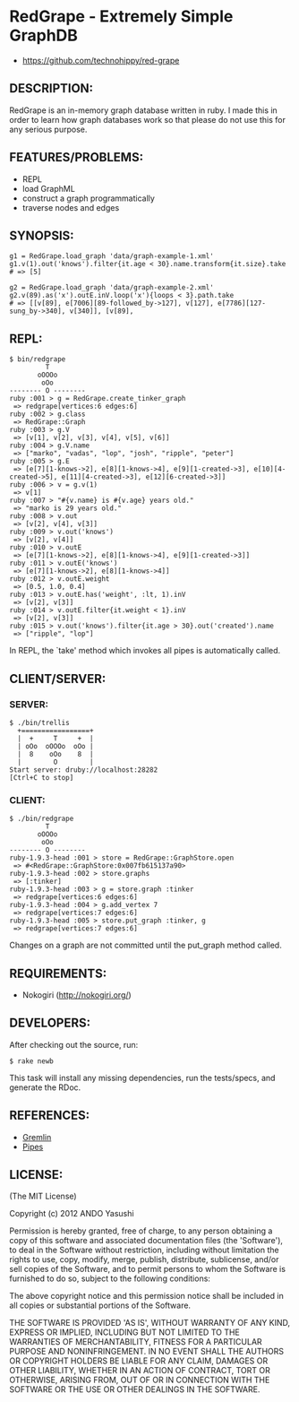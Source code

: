 # RedGrape - Extremely Simple GraphDB

* https://github.com/technohippy/red-grape

## DESCRIPTION:

RedGrape is an in-memory graph database written in ruby. I made this in order to learn how graph databases work so that please do not use this for any serious purpose.

## FEATURES/PROBLEMS:

* REPL
* load GraphML
* construct a graph programmatically
* traverse nodes and edges

## SYNOPSIS:

    g1 = RedGrape.load_graph 'data/graph-example-1.xml'
    g1.v(1).out('knows').filter{it.age < 30}.name.transform{it.size}.take
    # => [5]

    g2 = RedGrape.load_graph 'data/graph-example-2.xml'
    g2.v(89).as('x').outE.inV.loop('x'){loops < 3}.path.take
    # => [[v[89], e[7006][89-followed_by->127], v[127], e[7786][127-sung_by->340], v[340]], [v[89], 

## REPL:

    $ bin/redgrape
             T
           oOOOo
            oOo
    -------- O --------
    ruby :001 > g = RedGrape.create_tinker_graph
     => redgrape[vertices:6 edges:6] 
    ruby :002 > g.class
     => RedGrape::Graph 
    ruby :003 > g.V
     => [v[1], v[2], v[3], v[4], v[5], v[6]] 
    ruby :004 > g.V.name
     => ["marko", "vadas", "lop", "josh", "ripple", "peter"] 
    ruby :005 > g.E
     => [e[7][1-knows->2], e[8][1-knows->4], e[9][1-created->3], e[10][4-created->5], e[11][4-created->3], e[12][6-created->3]] 
    ruby :006 > v = g.v(1)
     => v[1] 
    ruby :007 > "#{v.name} is #{v.age} years old."
     => "marko is 29 years old." 
    ruby :008 > v.out
     => [v[2], v[4], v[3]] 
    ruby :009 > v.out('knows')
     => [v[2], v[4]] 
    ruby :010 > v.outE
     => [e[7][1-knows->2], e[8][1-knows->4], e[9][1-created->3]] 
    ruby :011 > v.outE('knows')
     => [e[7][1-knows->2], e[8][1-knows->4]] 
    ruby :012 > v.outE.weight
     => [0.5, 1.0, 0.4] 
    ruby :013 > v.outE.has('weight', :lt, 1).inV
     => [v[2], v[3]] 
    ruby :014 > v.outE.filter{it.weight < 1}.inV
     => [v[2], v[3]] 
    ruby :015 > v.out('knows').filter{it.age > 30}.out('created').name
     => ["ripple", "lop"] 

In REPL, the `take' method which invokes all pipes is automatically called.

## CLIENT/SERVER:

### SERVER:

    $ ./bin/trellis
      +=================+
      |  +     T     +  |
      | oOo  oOOOo  oOo |
      |  8    oOo    8  |
      |        O        |       
    Start server: druby://localhost:28282
    [Ctrl+C to stop]

### CLIENT:

    $ ./bin/redgrape 
             T
           oOOOo
            oOo
    -------- O --------
    ruby-1.9.3-head :001 > store = RedGrape::GraphStore.open
     => #<RedGrape::GraphStore:0x007fb615137a90> 
    ruby-1.9.3-head :002 > store.graphs
     => [:tinker] 
    ruby-1.9.3-head :003 > g = store.graph :tinker
     => redgrape[vertices:6 edges:6] 
    ruby-1.9.3-head :004 > g.add_vertex 7
     => redgrape[vertices:7 edges:6] 
    ruby-1.9.3-head :005 > store.put_graph :tinker, g
     => redgrape[vertices:7 edges:6] 

Changes on a graph are not committed until the put_graph method called.

## REQUIREMENTS:

* Nokogiri (http://nokogiri.org/)

## DEVELOPERS:

After checking out the source, run:

    $ rake newb

This task will install any missing dependencies, run the tests/specs,
and generate the RDoc.

## REFERENCES:

* [Gremlin](https://github.com/tinkerpop/gremlin/wiki)
* [Pipes](https://github.com/tinkerpop/pipes/wiki/)

## LICENSE:

(The MIT License)

Copyright (c) 2012 ANDO Yasushi

Permission is hereby granted, free of charge, to any person obtaining
a copy of this software and associated documentation files (the
'Software'), to deal in the Software without restriction, including
without limitation the rights to use, copy, modify, merge, publish,
distribute, sublicense, and/or sell copies of the Software, and to
permit persons to whom the Software is furnished to do so, subject to
the following conditions:

The above copyright notice and this permission notice shall be
included in all copies or substantial portions of the Software.

THE SOFTWARE IS PROVIDED 'AS IS', WITHOUT WARRANTY OF ANY KIND,
EXPRESS OR IMPLIED, INCLUDING BUT NOT LIMITED TO THE WARRANTIES OF
MERCHANTABILITY, FITNESS FOR A PARTICULAR PURPOSE AND NONINFRINGEMENT.
IN NO EVENT SHALL THE AUTHORS OR COPYRIGHT HOLDERS BE LIABLE FOR ANY
CLAIM, DAMAGES OR OTHER LIABILITY, WHETHER IN AN ACTION OF CONTRACT,
TORT OR OTHERWISE, ARISING FROM, OUT OF OR IN CONNECTION WITH THE
SOFTWARE OR THE USE OR OTHER DEALINGS IN THE SOFTWARE.
